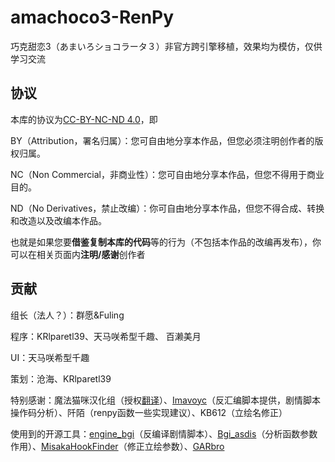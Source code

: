 # amachoco3-RenPy

巧克甜恋3（あまいろショコラータ３）非官方跨引擎移植，效果均为模仿，仅供学习交流

## 协议

本库的协议为[CC-BY-NC-ND 4.0](https://github.com/KlparetlR/amachoco3-RenPy/blob/main/LICENSE)，即

BY（Attribution，署名归属）：您可自由地分享本作品，但您必须注明创作者的版权归属。

NC（Non Commercial，非商业性）：您可自由地分享本作品，但您不得用于商业目的。

ND（No Derivatives，禁止改编）：你可自由地分享本作品，但您不得合成、转换和改造以及改编本作品。

也就是如果您要**借鉴复制本库的代码**等的行为（不包括本作品的改编再发布），你可以在相关页面内**注明/感谢**创作者

## 贡献

组长（法人？）：群愿&Fuling

程序：KRlparetl39、天马咲希型千趣、 百濑美月

UI：天马咲希型千趣

策划：沧海、KRlparetl39

特别感谢：魔法猫咪汉化组（授权[翻译](https://github.com/mahouNyanko/amachoco3-l10n)）、[Imavoyc](https://github.com/Imavoyc)（反汇编脚本提供，剧情脚本操作码分析）、阡陌（renpy函数一些实现建议）、KB612（立绘名修正）


使用到的开源工具：[engine_bgi](https://github.com/KlparetlR/engine_bgi)（反编译剧情脚本）、[Bgi_asdis](https://github.com/KlparetlR/Bgi_asdis)（分析函数参数作用）、[MisakaHookFinder](https://github.com/hanmin0822/MisakaHookFinder)（修正立绘参数）、[GARbro](https://github.com/morkt/GARbro)


